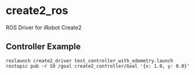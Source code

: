 # create2_ros
ROS Driver for iRobot Create2

## Controller Example


```
roslaunch create2_driver test_controller_with_odometry.launch
rostopic pub -r 10 /goal create2_controller/Goal '{x: 1.0, y: 0.0}'
```
